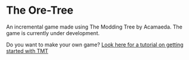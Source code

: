 # The Ore-Tree

An incremental game made using The Modding Tree by Acamaeda. The game is currently under development.

Do you want to make your own game? [Look here for a tutorial on getting started with TMT](docs/tutorials/getting-started.md)
